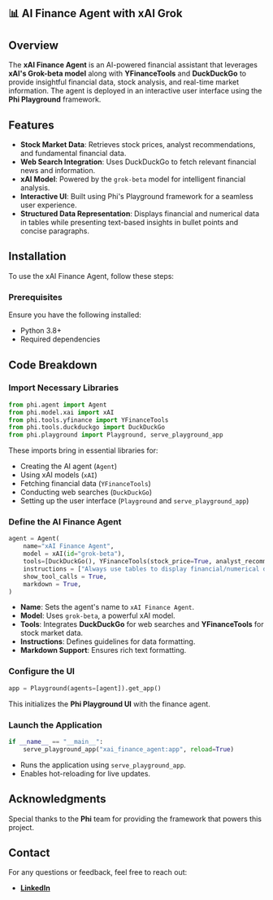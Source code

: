 ## 📊 AI Finance Agent with xAI Grok

## Overview
The **xAI Finance Agent** is an AI-powered financial assistant that leverages **xAI's Grok-beta model** along with **YFinanceTools** and **DuckDuckGo** to provide insightful financial data, stock analysis, and real-time market information. The agent is deployed in an interactive user interface using the **Phi Playground** framework.

## Features
- **Stock Market Data**: Retrieves stock prices, analyst recommendations, and fundamental financial data.
- **Web Search Integration**: Uses DuckDuckGo to fetch relevant financial news and information.
- **xAI Model**: Powered by the `grok-beta` model for intelligent financial analysis.
- **Interactive UI**: Built using Phi's Playground framework for a seamless user experience.
- **Structured Data Representation**: Displays financial and numerical data in tables while presenting text-based insights in bullet points and concise paragraphs.

## Installation
To use the xAI Finance Agent, follow these steps:

### Prerequisites
Ensure you have the following installed:
- Python 3.8+
- Required dependencies

## Code Breakdown
### Import Necessary Libraries
```python
from phi.agent import Agent
from phi.model.xai import xAI
from phi.tools.yfinance import YFinanceTools
from phi.tools.duckduckgo import DuckDuckGo
from phi.playground import Playground, serve_playground_app
```
These imports bring in essential libraries for:
- Creating the AI agent (`Agent`)
- Using xAI models (`xAI`)
- Fetching financial data (`YFinanceTools`)
- Conducting web searches (`DuckDuckGo`)
- Setting up the user interface (`Playground` and `serve_playground_app`)

### Define the AI Finance Agent
```python
agent = Agent(
    name="xAI Finance Agent",
    model = xAI(id="grok-beta"),
    tools=[DuckDuckGo(), YFinanceTools(stock_price=True, analyst_recommendations=True, stock_fundamentals=True)],
    instructions = ["Always use tables to display financial/numerical data. For text data use bullet points and small paragraphs."],
    show_tool_calls = True,
    markdown = True,
)
```
- **Name**: Sets the agent's name to `xAI Finance Agent`.
- **Model**: Uses `grok-beta`, a powerful xAI model.
- **Tools**: Integrates **DuckDuckGo** for web searches and **YFinanceTools** for stock market data.
- **Instructions**: Defines guidelines for data formatting.
- **Markdown Support**: Ensures rich text formatting.

### Configure the UI
```python
app = Playground(agents=[agent]).get_app()
```
This initializes the **Phi Playground UI** with the finance agent.

### Launch the Application
```python
if __name__ == "__main__":
    serve_playground_app("xai_finance_agent:app", reload=True)
```
- Runs the application using `serve_playground_app`.
- Enables hot-reloading for live updates.

## Acknowledgments
Special thanks to the **Phi** team for providing the framework that powers this project.

## Contact
For any questions or feedback, feel free to reach out:
- [**LinkedIn**](https://www.linkedin.com/in/venkata-tarun-kumar-mavillapalli-967b4613a/)













